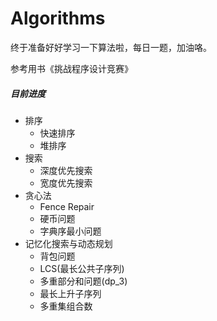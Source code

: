 # Algorithms
终于准备好好学习一下算法啦，每日一题，加油咯。

参考用书《挑战程序设计竞赛》
##### 目前进度
- 排序
  - 快速排序
  - 堆排序
- 搜索
  - 深度优先搜索
  - 宽度优先搜索
- 贪心法
  - Fence Repair
  - 硬币问题
  - 字典序最小问题
  
- 记忆化搜索与动态规划
  - 背包问题
  - LCS(最长公共子序列)
  - 多重部分和问题(dp_3)
  - 最长上升子序列
  - 多重集组合数 
